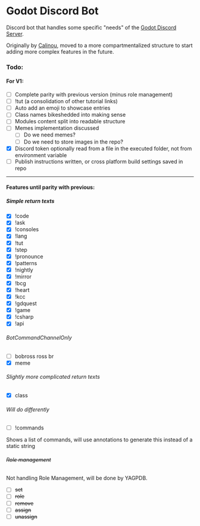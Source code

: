 ﻿# Godot Discord Bot

Discord bot that handles some specific "needs" of the [Godot Discord Server](https://discord.gg/4JBkykG).

Originally by [Calinou](https://github.com/Calinou/datcord_bot), moved to a more compartmentalized structure to start adding more complex features in the future.

### Todo: 

#### For V1:
+ [ ] Complete parity with previous version (minus role management)
+ [ ] !tut (a consolidation of other tutorial links)
+ [ ] Auto add an emoji to showcase entries
+ [ ] Class names bikeshedded into making sense
+ [ ] Modules content split into readable structure
+ [ ] Memes implementation discussed 
    - [ ] Do we need memes?
    - [ ] Do we need to store images in the repo?
+ [x] Discord token optionally read from a file in the executed folder, not from environment variable
+ [ ] Publish instructions written, or cross platform build settings saved in repo

---

#### Features until parity with previous:

##### Simple return texts 
+ [x] !code
+ [x] !ask
+ [x] !consoles
+ [x] !lang
+ [x] !tut
+ [x] !step
+ [x] !pronounce
+ [x] !patterns
+ [x] !nightly
+ [x] !mirror
+ [x] !bcg
+ [x] !heart
+ [x] !kcc
+ [x] !gdquest
+ [x] !game
+ [x] !csharp
+ [x] !api

###### BotCommandChannelOnly
+ [ ] bobross ross br
+ [x] meme

###### Slightly more complicated return texts
+ [x] class

###### Will do differently
+ [ ] !commands

Shows a list of commands, will use annotations to generate this instead of a static string
    
###### ~~Role management~~
 Not handling Role Management, will be done by YAGPDB.
+ [ ] ~~set~~
+ [ ] ~~role~~
+ [ ] ~~remove~~
+ [ ] ~~assign~~
+ [ ] ~~unassign~~